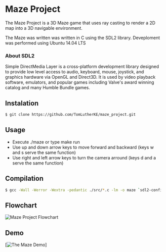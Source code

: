 # Maze Project

The Maze Project is a 3D Maze game that uses ray casting to render a 2D map into a 3D navigable environment.

The Maze was written was written in C using the SDL2 library. Deveploment was performed using Ubuntu 14.04 LTS 

### About SDL2 

Simple DirectMedia Layer is a cross-platform development library designed to provide low level access to audio, keyboard, mouse, joystick, and graphics hardware via OpenGL and Direct3D. It is used by video playback software, emulators, and popular games including Valve's award winning catalog and many Humble Bundle games.

## Instalation 
```sh
$ git clone https://github.com/TomLutherKE/maze_project.git
```
## Usage 
* Execute ./maze or type make run 
* Use up and down arrow keys to move forward and backward (keys w and s serve the same function)
* Use right and left arrow keys to turn the camera arround (keys d and a serve the same function)

## Compilation
```sh
$ gcc -Wall -Werror -Wextra -pedantic ./src/*.c -lm -o maze `sdl2-config --cflags` `sdl2-config --libs`;
```

## Flowchart
![Maze Project Flowchart](https://i.imgur.com/hCT5D8l.png)

## Demo
[![The Maze Demo](https://i.imgur.com/VUtF0eT.png)]